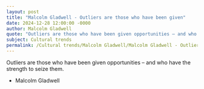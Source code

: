 ```yaml
---
layout: post
title: "Malcolm Gladwell - Outliers are those who have been given"
date: 2024-12-28 12:00:00 -0000
author: Malcolm Gladwell
quote: "Outliers are those who have been given opportunities – and who have the strength to seize them."
subject: Cultural trends
permalink: /Cultural trends/Malcolm Gladwell/Malcolm Gladwell - Outliers are those who have been given
---
```


Outliers are those who have been given opportunities – and who have the strength to seize them.

- Malcolm Gladwell
